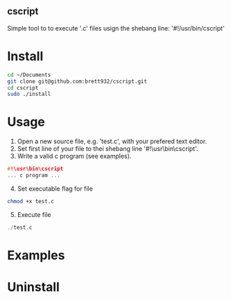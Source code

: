 ## cscript
Simple tool to to execute '.c' files usign the shebang line: '#!/usr/bin/cscript'

# Install
```bash
cd ~/Documents
git clone git@github.com:brett932/cscript.git
cd cscript
sudo ./install
```
# Usage
1. Open a new source file, e.g. 'test.c', with your prefered text editor.
2. Set first line of your file to thei shebang line '#!\usr\bin\cscript'.
3. Write a valid c program (see examples).
```c
#!\usr\bin\cscript
... c program ...
```
4. Set executable flag for file
```bash
chmod +x test.c
```
5. Execute file
```c
./test.c
```
# Examples

# Uninstall
